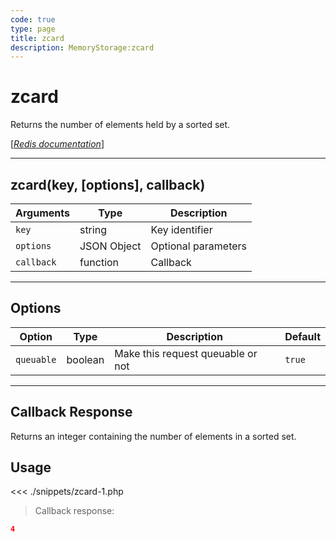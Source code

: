 ```yaml
---
code: true
type: page
title: zcard
description: MemoryStorage:zcard
---
```


# zcard

Returns the number of elements held by a sorted set.

[[_Redis documentation_]](https://redis.io/commands/zcard)

---

## zcard(key, [options], callback)

| Arguments  | Type        | Description         |
| ---------- | ----------- | ------------------- |
| `key`      | string      | Key identifier      |
| `options`  | JSON Object | Optional parameters |
| `callback` | function    | Callback            |

---

## Options

| Option     | Type    | Description                       | Default |
| ---------- | ------- | --------------------------------- | ------- |
| `queuable` | boolean | Make this request queuable or not | `true`  |

---

## Callback Response

Returns an integer containing the number of elements in a sorted set.

## Usage

<<< ./snippets/zcard-1.php

> Callback response:

```json
4
```
